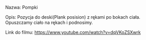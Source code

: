 Nazwa:
Pompki

Opis:
Pozycja do deski(Plank posision) z rękami po bokach ciała. Opuszczamy ciało na rękach i podnosimy.

Link do filmu:
https://www.youtube.com/watch?v=dqVKoZSXwrk
